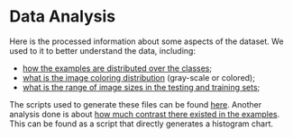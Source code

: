 # Data Analysis

Here is the processed information about some aspects of the dataset. We used to it to better understand the data,
including:
- [how the examples are distributed over the classes][1];
- [what is the image coloring distribution][2] (gray-scale or colored);
- [what is the range of image sizes in the testing and training sets][3];

The scripts used to generate these files can be found [here](../util/data-analysis). Another analysis done is about [how
much contrast there existed in the examples][4]. This can be found as a script that directly generates a histogram
chart.

[1]: ./classes.csv
[2]: ./color.csv
[3]: ./image-sizes
[4]: ../util/data-analysis/plot-images-constrast.py
